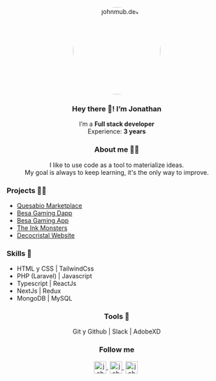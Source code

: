 <p align="center" width="300">
   <img align="center" width="200" style="border-radius:50%;overflow:hidden;" src="https://media.giphy.com/media/v1.Y2lkPTc5MGI3NjExYzg3YjM3ZWQ1MTFmZmMwNjU0ZmFhNzg4YTk4Y2RiNmQ4NGM1NjY2OCZlcD12MV9pbnRlcm5hbF9naWZzX2dpZklkJmN0PWc/4rZA5D22301iMgrUNd/giphy.gif" alt="johnmub.dev">
   <h3 align="center">Hey there 👋! I’m Jonathan</h3>
</p>

<p align="center">
   I’m a <strong>Full stack developer</strong></br>
   Experience: <strong>3 years</strong>
</p>

<p align="center">
   <h3 align="center">About me 👱‍♂️</h3>
</p>

<p align="center">
   I like to use code as a tool to materialize ideas.</br>
   My goal is always to keep learning, it's the only way to improve.
</p>

<p>
   <h3 align="lef">Projects 👨‍💻</h3>
   <ul>
      <li><a href="https://www.quesabio.com/" target="blank">Quesabio Marketplace</a></li>
      <li><a href="https://dapp.besagaming.com/" target="blank">Besa Gaming Dapp</a></li>
      <li><a href="https://www.besagaming.com/en" target="blank">Besa Gaming App</a></li>
      <li><a href="https://theinkmonsters.com/" target="blank">The Ink Monsters</a></li>
      <li><a href="https://www.decocristal.com.ve/" target="blank">Decocristal Website</a></li>
   </ul>
</p>

<p>
   <h3 align="lef">Skills 💪</h3>
   <ul>
      <li>HTML y CSS | TailwindCss</li>
      <li>PHP (Laravel) | Javascript</li>
      <li>Typescript | ReactJs</li>
   <li>NextJs | Redux</li>
   <li>MongoDB | MySQL</li>
   </ul>
</p>

<h3 align="center">Tools 🧰</h3>
<p align="center">
   Git y Github | Slack | AdobeXD
</p>

<h3 align="center">Follow me</h3>
<p align="center">
   <a href="https://www.linkedin.com/in/jonathan-urdaneta/" target="blank" style='margin-right:4px'>
    <img align="center" src="https://cdn.jsdelivr.net/npm/simple-icons@3.0.1/icons/linkedin.svg" alt="johnmub.dev"
         height="28px" width="28px" />
   </a>
   <a href="https://www.instagram.com/johnmub/" target="blank" style='margin-right:4px'>
    <img align="center" src="https://cdn.jsdelivr.net/npm/simple-icons@3.0.1/icons/instagram.svg" alt="johnmub.dev"
         height="28px" width="28px" />
   </a>
   <a href="https://twitter.com/johnmub98" target="blank" style='margin-right:4px'>
    <img align="center" src="https://cdn.jsdelivr.net/npm/simple-icons@3.0.1/icons/twitter.svg" alt="johnmub.dev"
         height="28px" width="28px" />
   </a>
</p>
